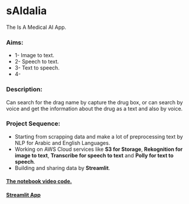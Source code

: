 # sAIdalia
The Is A Medical AI App.
### Aims:
* 1- Image to text.
* 2- Speech to text.
* 3- Text to speech.
* 4- 

### Description:
Can search for the drag name by capture the drug box, or can search by voice and get the information about the drug as a text and also by voice.

### Project Sequence:
* Starting from scrapping data and make a lot of preprocessing text by NLP for Arabic and English Languages.
* Working on AWS Cloud services like **S3 for Storage**, **Rekognition for image to text**, **Transcribe for speech to text** and **Polly for text to speech**.
* Building and sharing data by **Streamlit**.

#### [The notebook video code.](https://www.youtube.com/watch?v=9kK7A_lMamY)
#### [Streamlit App](https://youtu.be/4BjGWzW77mY)

